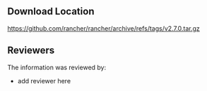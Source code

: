 ## Download Location

https://github.com/rancher/rancher/archive/refs/tags/v2.7.0.tar.gz

## Reviewers

The information was reviewed by:

* add reviewer here
